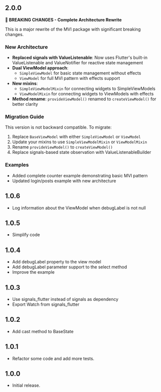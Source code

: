## 2.0.0

**🚨 BREAKING CHANGES - Complete Architecture Rewrite**

This is a major rewrite of the MVI package with significant breaking changes.

### New Architecture

* **Replaced signals with ValueListenable**: Now uses Flutter's built-in ValueListenable and ValueNotifier for reactive state management
* **Dual ViewModel approach**: 
  - `SimpleViewModel` for basic state management without effects
  - `ViewModel` for full MVI pattern with effects support
* **New mixins**: 
  - `SimpleViewModelMixin` for connecting widgets to SimpleViewModels
  - `ViewModelMixin` for connecting widgets to ViewModels with effects
* **Method rename**: `provideViewModel()` renamed to `createViewModel()` for better clarity

### Migration Guide

This version is not backward compatible. To migrate:

1. Replace `BaseViewModel` with either `SimpleViewModel` or `ViewModel`
2. Update your mixins to use `SimpleViewModelMixin` or `ViewModelMixin`
3. Rename `provideViewModel()` to `createViewModel()`
4. Replace signals-based state observation with ValueListenableBuilder

### Examples

* Added complete counter example demonstrating basic MVI pattern
* Updated login/posts example with new architecture

## 1.0.6

* Log information about the ViewModel when debugLabel is not null

## 1.0.5

* Simplify code

## 1.0.4

* Add debugLabel property to the view model
* Add debugLabel parameter support to the select method
* Improve the example

## 1.0.3

* Use signals_flutter instead of signals as dependency
* Export Watch from signals_flutter

## 1.0.2

* Add cast method to BaseState

## 1.0.1

* Refactor some code and add more tests.

## 1.0.0

* Initial release.
